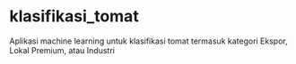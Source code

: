 # klasifikasi_tomat
Aplikasi machine learning untuk klasifikasi tomat termasuk kategori Ekspor, Lokal Premium, atau Industri
